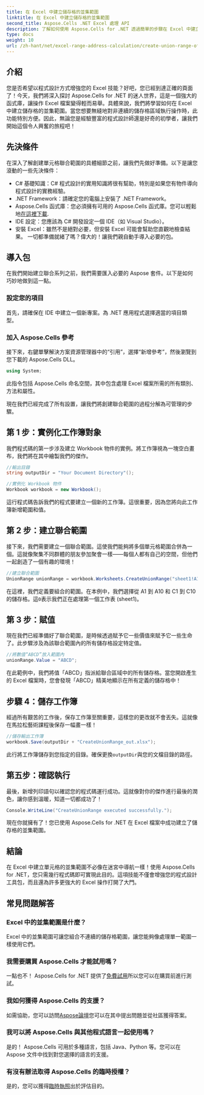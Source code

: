 ```yaml
---
title: 在 Excel 中建立儲存格的並集範圍
linktitle: 在 Excel 中建立儲存格的並集範圍
second_title: Aspose.Cells .NET Excel 處理 API
description: 了解如何使用 Aspose.Cells for .NET 透過簡單的步驟在 Excel 中建立儲存格的並集範圍。以程式設計方式增強您的 Excel 技能。
type: docs
weight: 10
url: /zh-hant/net/excel-range-address-calculation/create-union-range-of-cells-in-excel/
---
```

## 介紹
您是否希望以程式設計方式增強您的 Excel 技能？好吧，您已經到達正確的頁面了！今天，我們將深入探討 Aspose.Cells for .NET 的迷人世界，這是一個強大的函式庫，讓操作 Excel 檔案變得輕而易舉。具體來說，我們將學習如何在 Excel 中建立儲存格的並集範圍。當您想要無縫地對非連續的儲存格區域執行操作時，此功能特別方便。因此，無論您是經驗豐富的程式設計師還是好奇的初學者，讓我們開始這個令人興奮的旅程吧！
## 先決條件
在深入了解創建單元格聯合範圍的具體細節之前，讓我們先做好準備。以下是讓您滾動的一些先決條件：
- C# 基礎知識：C# 程式設計的實用知識將很有幫助，特別是如果您有物件導向程式設計的實務經驗。
- .NET Framework：請確定您的電腦上安裝了 .NET Framework。
-  Aspose.Cells 函式庫：您必須擁有可用的 Aspose.Cells 函式庫。您可以輕鬆地[在這裡下載](https://releases.aspose.com/cells/net/).
- IDE 設定：您應該為 C# 開發設定一個 IDE（如 Visual Studio）。
- 安裝 Excel：雖然不是絕對必要，但安裝 Excel 可能會幫助您直觀地檢查結果。
一切都準備就緒了嗎？偉大的！讓我們親自動手導入必要的包。
## 導入包
在我們開始建立聯合系列之前，我們需要匯入必要的 Aspose 套件。以下是如何巧妙地做到這一點。
### 設定您的項目
首先，請確保在 IDE 中建立一個新專案。為 .NET 應用程式選擇適當的項目類型。
### 加入 Aspose.Cells 參考
接下來，右鍵單擊解決方案資源管理器中的“引用”，選擇“新增參考”，然後瀏覽到您下載的 Aspose.Cells DLL。 
```csharp
using System;
```
此指令包括 Aspose.Cells 命名空間，其中包含處理 Excel 檔案所需的所有類別、方法和屬性。

現在我們已經完成了所有設置，讓我們將創建聯合範圍的過程分解為可管理的步驟。
## 第 1 步：實例化工作簿對象
我們程式碼的第一步涉及建立 Workbook 物件的實例。將工作簿視為一塊空白畫布，我們將在其中繪製我們的傑作。
```csharp
//輸出目錄
string outputDir = "Your Document Directory"();

//實例化 Workbook 物件
Workbook workbook = new Workbook();
```
這行程式碼告訴我們的程式要建立一個新的工作簿。這很重要，因為您將向此工作簿新增範圍和值。
## 第 2 步：建立聯合範圍
接下來，我們需要建立一個聯合範圍。這使我們能夠將多個單元格範圍合併為一個。這就像聚集不同群體的朋友參加聚會一樣——每個人都有自己的空間，但他們一起創造了一個有趣的環境！
```csharp
//建立聯合範圍
UnionRange unionRange = workbook.Worksheets.CreateUnionRange("sheet1!A1:A10,sheet1!C1:C10", 0);
```
在這裡，我們定義要組合的範圍。在本例中，我們選擇從 A1 到 A10 和 C1 到 C10 的儲存格。這`0`表示我們正在處理第一個工作表 (sheet1)。
## 第 3 步：賦值
現在我們已經準備好了聯合範圍，是時候透過賦予它一些價值來賦予它一些生命了。此步驟涉及為該聯合範圍內的所有儲存格設定特定值。
```csharp
//將數值“ABCD”放入範圍內
unionRange.Value = "ABCD";
```
在此範例中，我們將值「ABCD」指派給聯合區域中的所有儲存格。當您開啟產生的 Excel 檔案時，您會發現「ABCD」精美地顯示在所有定義的儲存格中！
## 步驟 4：儲存工作簿
經過所有艱苦的工作後，保存工作簿至關重要，這樣您的更改就不會丟失。這就像在馬拉松藝術課程後保存一幅畫一樣！
```csharp
//儲存輸出工作簿
workbook.Save(outputDir + "CreateUnionRange_out.xlsx");
```
此行將工作簿儲存到您指定的目錄。確保更換`outputDir`與您的文檔目錄的路徑。 
## 第五步：確認執行
最後，新增列印語句以確認您的程式碼運行成功。這就像對你的傑作進行最後的潤色，讓你感到溫暖，知道一切都成功了！
```csharp
Console.WriteLine("CreateUnionRange executed successfully.");
```
現在你就擁有了！您已使用 Aspose.Cells for .NET 在 Excel 檔案中成功建立了儲存格的並集範圍。
## 結論
在 Excel 中建立單元格的並集範圍不必像在迷宮中導航一樣！使用 Aspose.Cells for .NET，您只需幾行程式碼即可實現此目的。這項技能不僅會增強您的程式設計工具包，而且還為許多更強大的 Excel 操作打開了大門。 

## 常見問題解答
### Excel 中的並集範圍是什麼？
Excel 中的並集範圍可讓您組合不連續的儲存格範圍，讓您能夠像處理單一範圍一樣使用它們。
### 我需要購買 Aspose.Cells 才能試用嗎？
一點也不！ Aspose.Cells for .NET 提供了[免費試用](https://releases.aspose.com/)所以您可以在購買前進行測試。
### 我如何獲得 Aspose.Cells 的支援？
如需協助，您可以訪問[Aspose論壇](https://forum.aspose.com/c/cells/9)您可以在其中提出問題並從社區獲得答案。
### 我可以將 Aspose.Cells 與其他程式語言一起使用嗎？
是的！ Aspose.Cells 可用於多種語言，包括 Java、Python 等。您可以在 Aspose 文件中找到對您選擇的語言的支援。
### 有沒有辦法取得 Aspose.Cells 的臨時授權？
是的，您可以獲得[臨時執照](https://purchase.aspose.com/temporary-license/)出於評估目的。